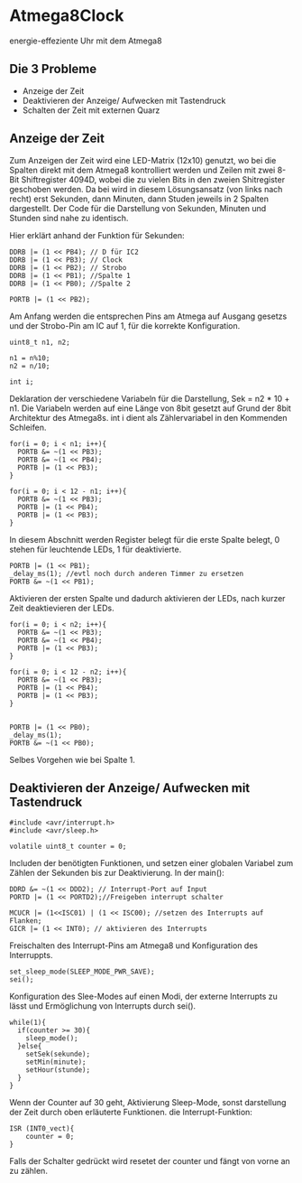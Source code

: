 # Atmega8Clock
energie-effeziente Uhr mit dem Atmega8

## Die 3 Probleme
* Anzeige der Zeit
* Deaktivieren der Anzeige/ Aufwecken mit Tastendruck
* Schalten der Zeit mit externen Quarz

## Anzeige der Zeit
Zum Anzeigen der Zeit wird eine LED-Matrix (12x10) genutzt, wo bei die Spalten direkt mit dem Atmega8 kontrolliert werden und Zeilen mit zwei 8-Bit Shiftregister 4094D, wobei die zu vielen Bits in den zweien Shitregister geschoben werden. Da bei wird in diesem Lösungsansatz (von links nach recht) erst Sekunden, dann Minuten, dann Studen jeweils in 2 Spalten dargestellt. Der Code für die Darstellung von Sekunden, Minuten und Stunden sind nahe zu identisch.

Hier erklärt anhand der Funktion für Sekunden:
```
DDRB |= (1 << PB4); // D für IC2
DDRB |= (1 << PB3); // Clock
DDRB |= (1 << PB2); // Strobo
DDRB |= (1 << PB1); //Spalte 1
DDRB |= (1 << PB0); //Spalte 2
  
PORTB |= (1 << PB2);
```
Am Anfang werden die entsprechen Pins am Atmega auf Ausgang gesetzs und der Strobo-Pin am IC auf 1, für die korrekte Konfiguration.
```
uint8_t n1, n2;

n1 = n%10;
n2 = n/10;

int i;
```
Deklaration der verschiedene Variabeln für die Darstellung, Sek = n2 * 10 + n1. Die Variabeln werden auf eine Länge von 8bit gesetzt auf Grund der 8bit Architektur des Atmega8s. int i dient als Zählervariabel in den Kommenden Schleifen.
```
for(i = 0; i < n1; i++){
  PORTB &= ~(1 << PB3);
  PORTB &= ~(1 << PB4);
  PORTB |= (1 << PB3);
}

for(i = 0; i < 12 - n1; i++){
  PORTB &= ~(1 << PB3);
  PORTB |= (1 << PB4);
  PORTB |= (1 << PB3);
}
```
In diesem Abschnitt werden Register belegt für die erste Spalte belegt, 0 stehen für leuchtende LEDs, 1 für deaktivierte.
```
PORTB |= (1 << PB1);
_delay_ms(1); //evtl noch durch anderen Timmer zu ersetzen
PORTB &= ~(1 << PB1);
```
Aktivieren der ersten Spalte und dadurch aktivieren der LEDs, nach kurzer Zeit deaktievieren der LEDs.
```
for(i = 0; i < n2; i++){
  PORTB &= ~(1 << PB3);
  PORTB &= ~(1 << PB4);
  PORTB |= (1 << PB3);
}

for(i = 0; i < 12 - n2; i++){
  PORTB &= ~(1 << PB3);
  PORTB |= (1 << PB4);
  PORTB |= (1 << PB3);
}


PORTB |= (1 << PB0);
_delay_ms(1);
PORTB &= ~(1 << PB0);
```
Selbes Vorgehen wie bei Spalte 1.
## Deaktivieren der Anzeige/ Aufwecken mit Tastendruck
```
#include <avr/interrupt.h>
#include <avr/sleep.h>

volatile uint8_t counter = 0;
```
Includen der benötigten Funktionen, und setzen einer globalen Variabel zum Zählen der Sekunden bis zur Deaktivierung.
In der main():
```
DDRD &= ~(1 << DDD2); // Interrupt-Port auf Input
PORTD |= (1 << PORTD2);//Freigeben interrupt schalter

MCUCR |= (1<<ISC01) | (1 << ISC00); //setzen des Interrupts auf Flanken;
GICR |= (1 << INT0); // aktivieren des Interrupts
```
Freischalten des Interrupt-Pins am Atmega8 und Konfiguration des Interruppts.
```
set_sleep_mode(SLEEP_MODE_PWR_SAVE);
sei();
```
Konfiguration des Slee-Modes auf einen Modi, der externe Interrupts zu lässt und Ermöglichung von Interrupts durch sei().
```
while(1){
  if(counter >= 30){
    sleep_mode();
  }else{
    setSek(sekunde);
    setMin(minute);
    setHour(stunde);
  }
}
```
Wenn der Counter auf 30 geht, Aktivierung Sleep-Mode, sonst darstellung der Zeit durch oben erläuterte Funktionen.
die Interrupt-Funktion:
```
ISR (INT0_vect){
	counter = 0;
}
```
Falls der Schalter gedrückt wird resetet der counter und fängt von vorne an zu zählen.
